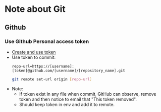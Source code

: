 # Note about Git

## Github
### Use Github Personal access token
- [Create and use token](https://help.github.com/articles/creating-a-personal-access-token-for-the-command-line/)
- Use token to commit: 
    ```text
    repo-url=https://[username]:[token]@github.com/[username]/[repository_name].git
    ```
    ```bash
    git remote set-url origin [repo-url]
    ```
- Note:
    - If token exist in any file when commit, GitHub can observe, remove token and then notice to email that "This token removed".
    - Should keep token in env and add it to remote.
